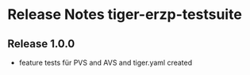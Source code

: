 # Release Notes tiger-erzp-testsuite

## Release 1.0.0
- feature tests für PVS and AVS and tiger.yaml created 